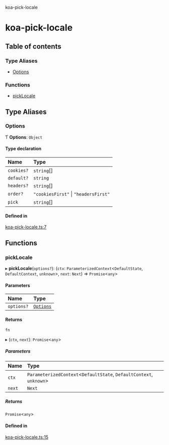 koa-pick-locale

# koa-pick-locale

## Table of contents

### Type Aliases

- [Options](README.md#options)

### Functions

- [pickLocale](README.md#picklocale)

## Type Aliases

### Options

Ƭ **Options**: `Object`

#### Type declaration

| Name | Type |
| :------ | :------ |
| `cookies?` | `string`[] |
| `default?` | `string` |
| `headers?` | `string`[] |
| `order?` | ``"cookiesFirst"`` \| ``"headersFirst"`` |
| `pick` | `string`[] |

#### Defined in

[koa-pick-locale.ts:7](https://github.com/ivandotv/koa-pick-locale/blob/b778183/src/koa-pick-locale.ts#L7)

## Functions

### pickLocale

▸ **pickLocale**(`options?`): (`ctx`: `ParameterizedContext`<`DefaultState`, `DefaultContext`, `unknown`\>, `next`: `Next`) => `Promise`<`any`\>

#### Parameters

| Name | Type |
| :------ | :------ |
| `options?` | [`Options`](README.md#options) |

#### Returns

`fn`

▸ (`ctx`, `next`): `Promise`<`any`\>

##### Parameters

| Name | Type |
| :------ | :------ |
| `ctx` | `ParameterizedContext`<`DefaultState`, `DefaultContext`, `unknown`\> |
| `next` | `Next` |

##### Returns

`Promise`<`any`\>

#### Defined in

[koa-pick-locale.ts:15](https://github.com/ivandotv/koa-pick-locale/blob/b778183/src/koa-pick-locale.ts#L15)
